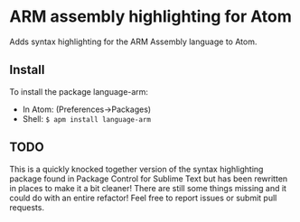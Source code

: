 # ARM assembly highlighting for Atom

Adds syntax highlighting for the ARM Assembly language to Atom.

## Install

To install the package language-arm:

* In Atom: (Preferences->Packages)
* Shell: `$ apm install language-arm`

## TODO

This is a quickly knocked together version of the syntax highlighting package found in Package Control for Sublime Text but has been rewritten in places to make it a bit cleaner! There are still some things missing and it could do with an entire refactor! Feel free to report issues or submit pull requests.
